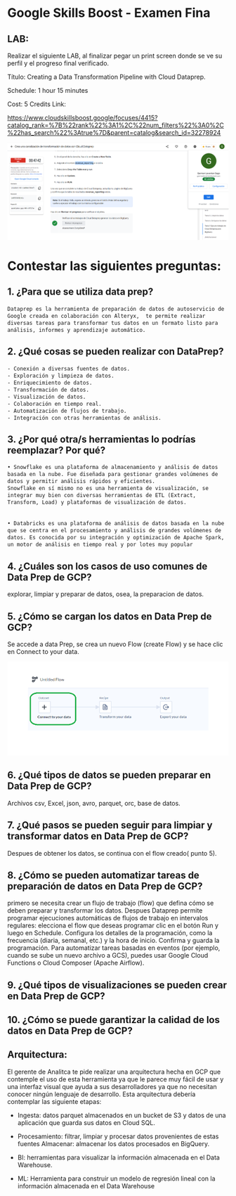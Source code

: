 # Google Skills Boost - Examen Fina


## LAB:

Realizar el siguiente LAB, al finalizar pegar un print screen donde se ve su perfil y el progreso
final verificado.

Título: Creating a Data Transformation Pipeline with Cloud Dataprep.

Schedule: 1 hour 15 minutes

Cost: 5 Credits
Link:

https://www.cloudskillsboost.google/focuses/4415?catalog_rank=%7B%22rank%22%3A1%2C%22num_filters%22%3A0%2C%22has_search%22%3Atrue%7D&parent=catalog&search_id=32278924



![alt text](1.png)



# Contestar las siguientes preguntas:

##  1. ¿Para que se utiliza data prep?
    Dataprep es la herramienta de preparación de datos de autoservicio de Google creada en colaboración con Alteryx,  te permite realizar diversas tareas para transformar tus datos en un formato listo para análisis, informes y aprendizaje automático.

## 2. ¿Qué cosas se pueden realizar con DataPrep?

    - Conexión a diversas fuentes de datos.
    - Exploración y limpieza de datos.
    - Enriquecimiento de datos.
    - Transformación de datos.
    - Visualización de datos.
    - Colaboración en tiempo real.
    - Automatización de flujos de trabajo.
    - Integración con otras herramientas de análisis.

## 3. ¿Por qué otra/s herramientas lo podrías reemplazar? Por qué?
    • Snowflake es una plataforma de almacenamiento y análisis de datos basada en la nube. Fue diseñada para gestionar grandes volúmenes de datos y permitir análisis rápidos y eficientes.
    Snowflake en sí mismo no es una herramienta de visualización, se integrar muy bien con diversas herramientas de ETL (Extract, Transform, Load) y plataformas de visualización de datos.


    • Databricks es una plataforma de análisis de datos basada en la nube que se centra en el procesamiento y análisis de grandes volúmenes de datos. Es conocida por su integración y optimización de Apache Spark, un motor de análisis en tiempo real y por lotes muy popular

## 4. ¿Cuáles son los casos de uso comunes de Data Prep de GCP?
explorar, limpiar y preparar de datos, osea, la preparacion de datos.

## 5. ¿Cómo se cargan los datos en Data Prep de GCP?

Se accede a data Prep, se crea un nuevo Flow (create Flow) y se hace clic en Connect to your data.

![alt text](5.png)

## 6. ¿Qué tipos de datos se pueden preparar en Data Prep de GCP?

Archivos csv, Excel, json, avro, parquet, orc, base de datos.

## 7. ¿Qué pasos se pueden seguir para limpiar y transformar datos en Data Prep de GCP?

Despues de obtener los datos, se continua con el flow creado( punto 5).

## 8. ¿Cómo se pueden automatizar tareas de preparación de datos en Data Prep de GCP?

primero se necesita crear un flujo de trabajo (flow) que defina cómo se deben preparar y transformar los datos.
Despues Dataprep permite programar ejecuciones automáticas de flujos de trabajo en intervalos regulares:
    elecciona el flow que deseas programar
    clic en el botón Run y luego en Schedule.
    Configura los detalles de la programación, como la frecuencia (diaria, semanal, etc.) y la hora de inicio.
    Confirma y guarda la programación.
Para automatizar tareas basadas en eventos (por ejemplo, cuando se sube un nuevo archivo a GCS), puedes usar Google Cloud Functions o Cloud Composer (Apache Airflow).

## 9. ¿Qué tipos de visualizaciones se pueden crear en Data Prep de GCP?



## 10. ¿Cómo se puede garantizar la calidad de los datos en Data Prep de GCP?

## Arquitectura:

El gerente de Analitca te pide realizar una arquitectura hecha en GCP que contemple el uso de esta herramienta ya que le parece muy fácil de usar y una interfaz visual que ayuda a sus
desarrolladores ya que no necesitan conocer ningún lenguaje de desarrollo.
Esta arquitectura debería contemplar las siguiente etapas:

- Ingesta: datos parquet almacenados en un bucket de S3 y datos de una aplicación que guarda sus datos en Cloud SQL.

- Procesamiento: filtrar, limpiar y procesar datos provenientes de estas fuentes
Almacenar: almacenar los datos procesados en BigQuery.

- BI: herramientas para visualizar la información almacenada en el Data Warehouse.

- ML: Herramienta para construir un modelo de regresión lineal con la información almacenada
en el Data Warehouse